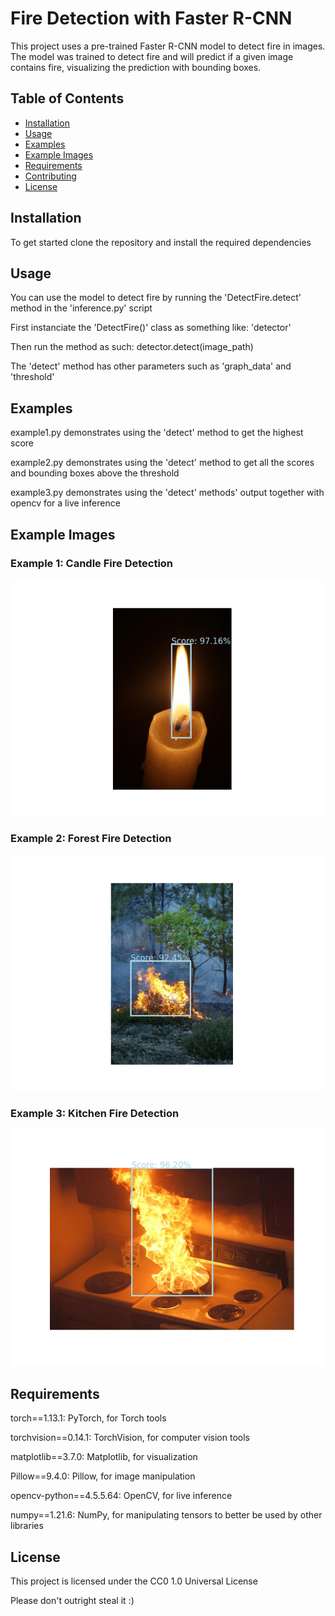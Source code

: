 # Fire Detection with Faster R-CNN

This project uses a pre-trained Faster R-CNN model to detect fire in images. The model was trained to detect fire and will predict if a given image contains fire, visualizing the prediction with bounding boxes.

## Table of Contents

- [Installation](#installation)
- [Usage](#usage)
- [Examples](#examples)
- [Example Images](#example-images)
- [Requirements](#requirements)
- [Contributing](#contributing)
- [License](#license)



## Installation
To get started clone the repository and install the required dependencies

## Usage

You can use the model to detect fire by running the 'DetectFire.detect' method in the 'inference.py' script

First instanciate the 'DetectFire()' class as something like: 'detector'

Then run the method as such: detector.detect(image_path)

The 'detect' method has other parameters such as 'graph_data' and 'threshold'

## Examples

example1.py demonstrates using the 'detect' method to get the highest score

example2.py demonstrates using the 'detect' method to get all the scores and bounding boxes above the threshold

example3.py demonstrates using the 'detect' methods' output together with opencv for a live inference

## Example Images

### Example 1: Candle Fire Detection
![Candle Fire Detection](examples/Candle_Predictions.png)

### Example 2: Forest Fire Detection
![Forest Fire Detection](examples/Forest_Predictions.png)

### Example 3: Kitchen Fire Detection
![Kitchen Fire Detection](examples/Kitchen_Predictions.png)

## Requirements

torch==1.13.1: PyTorch, for Torch tools

torchvision==0.14.1: TorchVision, for computer vision tools

matplotlib==3.7.0: Matplotlib, for visualization

Pillow==9.4.0: Pillow, for image manipulation

opencv-python==4.5.5.64: OpenCV, for live inference

numpy==1.21.6: NumPy, for manipulating tensors to better be used by other libraries

## License

This project is licensed under the CC0 1.0 Universal License

Please don't outright steal it :)